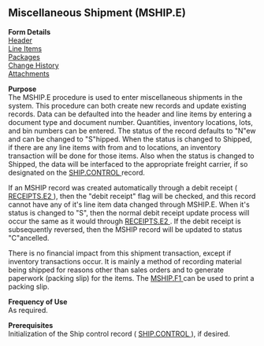 ##  Miscellaneous Shipment (MSHIP.E)

<PageHeader />

**Form Details**  
[ Header ](MSHIP-E-1/README.md)   
[ Line Items ](MSHIP-E-2/README.md)   
[ Packages ](MSHIP-E-3/README.md)   
[ Change History ](MSHIP-E-4/README.md)   
[ Attachments ](MSHIP-E-5/README.md)   

**Purpose**  
The MSHIP.E procedure is used to enter miscellaneous shipments in the system. This procedure can both create new records and update existing records. Data can be defaulted into the header and line items by entering a document type and document number. Quantities, inventory locations, lots, and bin numbers can be entered. The status of the record defaults to "N"ew and can be changed to "S"hipped. When the status is changed to Shipped, if there are any line items with from and to locations, an inventory transaction will be done for those items. Also when the status is changed to Shipped, the data will be interfaced to the appropriate freight carrier, if so designated on the [ SHIP.CONTROL ](../SHIP-CONTROL/README.md) record.   
  
If an MSHIP record was created automatically through a debit receipt ( [ RECEIPTS.E2 ](RECEIPTS-E2/README.md) ), then the "debit receipt" flag will be checked, and this record cannot have any of it's line item data changed through MSHIP.E. When it's status is changed to "S", then the normal debit receipt update process will occur the same as it would through [ RECEIPTS.E2 ](RECEIPTS-E2/README.md) . If the debit receipt is subsequently reversed, then the MSHIP record will be updated to status "C"ancelled.   
  
There is no financial impact from this shipment transaction, except if inventory transactions occur. It is mainly a method of recording material being shipped for reasons other than sales orders and to generate paperwork (packing slip) for the items. The [ MSHIP.F1 ](MSHIP-F1/README.md) can be used to print a packing slip. 

**Frequency of Use**  
As required.

**Prerequisites**  
Initialization of the Ship control record ( [ SHIP.CONTROL ](../SHIP-CONTROL/README.md) ), if desired. 

<badge text= "Version 8.10.57" vertical="middle" />

<PageFooter />